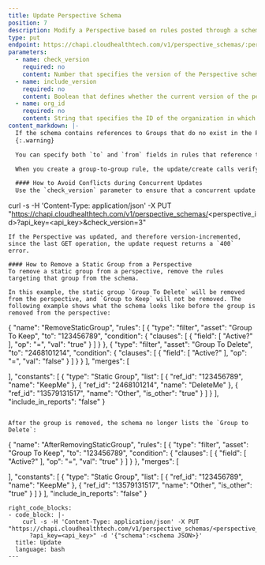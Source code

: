 ```yaml
---
title: Update Perspective Schema
position: 7
description: Modify a Perspective based on rules posted through a schema.
type: put
endpoint: https://chapi.cloudhealthtech.com/v1/perspective_schemas/:perspective-id
parameters:
  - name: check_version
    required: no
    content: Number that specifies the version of the Perspective schema that should be updated.
  - name: include_version
    required: no
    content: Boolean that defines whether the current version of the perspective is returned in the response.
  - name: org_id
    required: no
    content: String that specifies the ID of the organization in which this query should run. See [How to Get Organization ID](#organization_how-to-get-organization-id). If not specified, this parameter assumes the ID of your default organization.
content_markdown: |-
  If the schema contains references to Groups that do no exist in the Perspective, the PUT operation creates those Groups in the Perspective.
  {:.warning}

  You can specify both `to` and `from` fields in rules that reference target Groups. The `from` field is optional. When it is not present, the `Other (Assets Not Allocated)` group is considered to be the `from` Group.

  When you create a group-to-group rule, the update/create calls verify that the source group already has at least one rule higher in the rule that targets it.

  #### How to Avoid Conflicts during Concurrent Updates
  Use the `check_version` parameter to ensure that a concurrent update is not overwritten.
  ```
  curl -s -H 'Content-Type: application/json' -X PUT "https://chapi.cloudhealthtech.com/v1/perspective_schemas/<perspective_id>?api_key=<api_key>&check_version=3"
  ```
  If the Perspective was updated, and therefore version-incremented, since the last GET operation, the update request returns a `400` error.

  #### How to Remove a Static Group from a Perspective
  To remove a static group from a perspective, remove the rules targeting that group from the schema.

  In this example, the static group `Group To Delete` will be removed from the perspective, and `Group to Keep` will not be removed. The following example shows what the schema looks like before the group is removed from the perspective:

  ```
  {
   "name": "RemoveStaticGroup",
   "rules": [
     {
       "type": "filter",
       "asset": "Group To Keep",
       "to": "123456789",
       "condition": {
         "clauses": [
           {
             "field": [
               "Active?"
             ],
             "op": "=",
             "val": "true"
           }
         ]
       }
     },
     {
       "type": "filter",
       "asset": "Group To Delete",
       "to": "2468101214",
       "condition": {
         "clauses": [
           {
             "field": [
               "Active?"
             ],
             "op": "=",
             "val": "false"
           }
         ]
       }
     }
   ],
   "merges": [

   ],
   "constants": [
     {
       "type": "Static Group",
       "list": [
         {
           "ref_id": "123456789",
           "name": "KeepMe"
         },
         {
           "ref_id": "2468101214",
           "name": "DeleteMe"
         },
         {
           "ref_id": "13579131517",
           "name": "Other",
           "is_other": "true"
         }
       ]
     }
   ],
   "include_in_reports": "false"
 }
  ```

  After the group is removed, the schema no longer lists the `Group to Delete`:

  ```
  {
   "name": "AfterRemovingStaticGroup",
   "rules": [
     {
       "type": "filter",
       "asset": "Group To Keep",
       "to": "123456789",
       "condition": {
         "clauses": [
           {
             "field": [
               "Active?"
             ],
             "op": "=",
             "val": "true"
           }
         ]
       }
     },
   "merges": [

   ],
   "constants": [
     {
       "type": "Static Group",
       "list": [
         {
           "ref_id": "123456789",
           "name": "KeepMe"
         },
         {
           "ref_id": "13579131517",
           "name": "Other",
           "is_other": "true"
         }
       ]
     }
   ],
   "include_in_reports": "false"
 }
  ```
right_code_blocks:
  - code_block: |-
      curl -s -H 'Content-Type: application/json' -X PUT "https://chapi.cloudhealthtech.com/v1/perspective_schemas/<perspective_id>
        ?api_key=<api_key>" -d '{"schema":<schema JSON>}'
    title: Update
    language: bash
---
```

